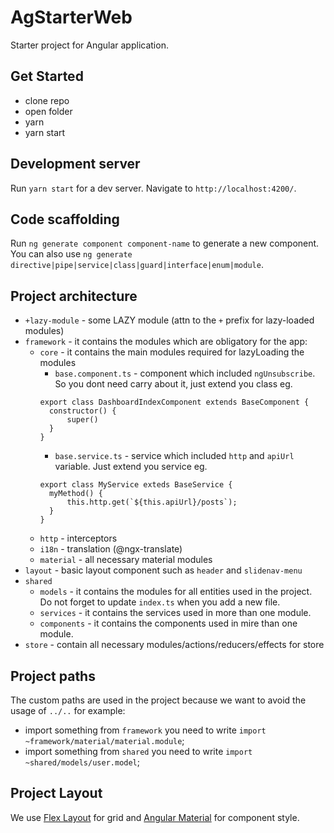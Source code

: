 # AgStarterWeb

Starter project for Angular application.

## Get Started
- clone repo
- open folder
- yarn
- yarn start

## Development server

Run `yarn start` for a dev server. Navigate to `http://localhost:4200/`.

## Code scaffolding

Run `ng generate component component-name` to generate a new component. You can also use `ng generate directive|pipe|service|class|guard|interface|enum|module`.

## Project architecture
- `+lazy-module` - some LAZY module (attn to the `+` prefix for lazy-loaded modules)
- `framework` - it contains the modules which are obligatory for the app:
    - `core` - it contains the main modules required for lazyLoading the modules
      - `base.component.ts` - component which included `ngUnsubscribe`. So you dont need carry about it, just extend you class eg. 
      ```
      export class DashboardIndexComponent extends BaseComponent {
        constructor() {
            super()
        }
      }
      ``` 
      - `base.service.ts` - service which included `http` and `apiUrl` variable. Just extend you service eg.
      ```
      export class MyService exteds BaseService {
        myMethod() {
            this.http.get(`${this.apiUrl}/posts`);
        }
      }
      ```
    - `http` - interceptors
    - `i18n` - translation (@ngx-translate)
    - `material` - all necessary material modules
- `layout` - basic layout component such as `header` and `slidenav-menu`    
- `shared`
    - `models` - it contains the modules for all entities used in the project. Do not forget to update `index.ts` when you add a new file.
    - `services` - it contains the services used in more than one module.
    - `components` - it contains the components used in mire than one module.
- `store` - contain all necessary modules/actions/reducers/effects for store    

## Project paths
The custom paths are used in the project because we want to avoid the usage of `../..` for example:

- import something from `framework` you need to write `import ~framework/material/material.module`;
- import something from `shared` you need to write `import ~shared/models/user.model`;

## Project Layout
We use [Flex Layout](https://github.com/angular/flex-layout/wiki) for grid and [Angular Material](https://material.angular.io/) for component style.
